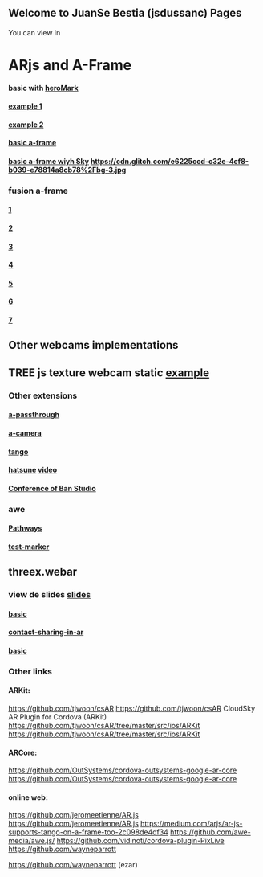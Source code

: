 ## Welcome to JuanSe Bestia (jsdussanc) Pages
You can view in 

# ARjs and A-Frame 
#### basic with [heroMark](https://github.com/jeromeetienne/AR.js/blob/master/README.md) 
#### [example 1](arjs/)
#### [example 2](https://brash-feels.glitch.me/)
#### [basic a-frame](arjs/2.html)
#### [basic a-frame wiyh Sky](https://spangle-search.glitch.me/) https://cdn.glitch.com/e6225ccd-c32e-4cf8-b039-e78814a8cb78%2Fbg-3.jpg
### fusion a-frame 
#### [1](arjs/3.html) 
#### [2](arjs/4.html) 
#### [3](arjs/5.html) 
#### [4](arjs/6.html) 
#### [5](arjs/7.html)
#### [6](arjs/8.html)
#### [7](arjs/8.html)

## Other webcams implementations 
## TREE js texture webcam static [example](https://stemkoski.github.io/Three.js/Webcam-Motion-Detection-Texture.html)
### Other extensions
#### [a-passthrough](arjs/9.html)
#### [a-camera](arjs/a-camera/)
#### [tango](arjs/tango.html)
#### [hatsune](arjs/htasune/) [video](https://www.youtube.com/watch?time_continue=58&v=ObVR2mOM-3Y)
#### [Conference of Ban Studio](https://evs-studio.glitch.me/)

### awe
#### [Pathways](awe/pathways/)
#### [test-marker](awe/test-marker/)

## threex.webar
### view de slides [slides](http://jeromeetienne.github.io/slides/augmentedrealitywiththreejs/)
#### [basic](https://jeromeetienne.github.io/threex.webar/examples/basic.html)
#### [contact-sharing-in-ar](https://jeromeetienne.github.io/threex.webar/examples/data-visualization-histogram3d.html)
#### [basic](https://jeromeetienne.github.io/threex.webar/examples/contact-sharing-in-ar.html)

### Other links

#### ARKit:
https://github.com/tjwoon/csAR
https://github.com/tjwoon/csAR
CloudSky AR Plugin for Cordova (ARKit)
https://github.com/tjwoon/csAR/tree/master/src/ios/ARKit
https://github.com/tjwoon/csAR/tree/master/src/ios/ARKit
#### ARCore:
https://github.com/OutSystems/cordova-outsystems-google-ar-core
https://github.com/OutSystems/cordova-outsystems-google-ar-core
#### online web:
https://github.com/jeromeetienne/AR.js
https://github.com/jeromeetienne/AR.js
https://medium.com/arjs/ar-js-supports-tango-on-a-frame-too-2c098de4df34
https://github.com/awe-media/awe.js/
https://github.com/vidinoti/cordova-plugin-PixLive
https://github.com/wayneparrott

https://github.com/wayneparrott (ezar)
